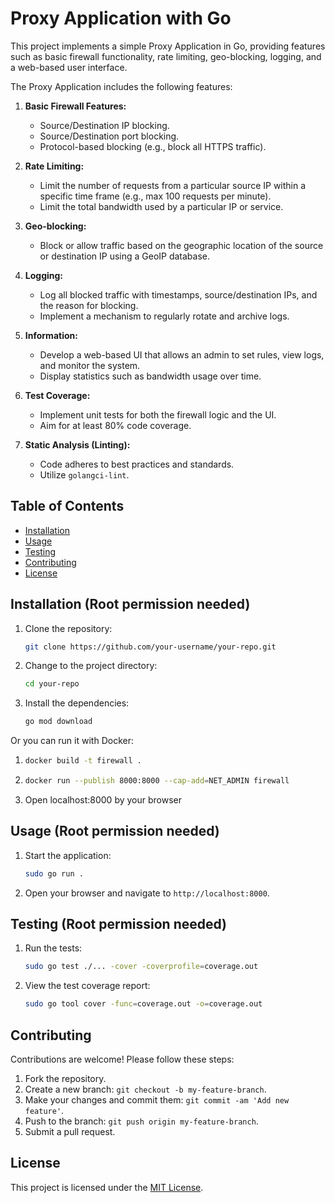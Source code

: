 # Proxy Application with Go

This project implements a simple Proxy Application in Go, providing features such as basic firewall functionality, rate limiting, geo-blocking, logging, and a web-based user interface.


The Proxy Application includes the following features:

1. **Basic Firewall Features:**
    - Source/Destination IP blocking.
    - Source/Destination port blocking.
    - Protocol-based blocking (e.g., block all HTTPS traffic).

2. **Rate Limiting:**
    - Limit the number of requests from a particular source IP within a specific time frame (e.g., max 100 requests per minute).
    - Limit the total bandwidth used by a particular IP or service.

3. **Geo-blocking:**
    - Block or allow traffic based on the geographic location of the source or destination IP using a GeoIP database.

4. **Logging:**
    - Log all blocked traffic with timestamps, source/destination IPs, and the reason for blocking.
    - Implement a mechanism to regularly rotate and archive logs.

5. **Information:**
    - Develop a web-based UI that allows an admin to set rules, view logs, and monitor the system.
    - Display statistics such as bandwidth usage over time.

6. **Test Coverage:**
    - Implement unit tests for both the firewall logic and the UI.
    - Aim for at least 80% code coverage.

7. **Static Analysis (Linting):**
    - Code adheres to best practices and standards.
    - Utilize `golangci-lint`.


## Table of Contents

- [Installation](#installation)
- [Usage](#usage)
- [Testing](#testing)
- [Contributing](#contributing)
- [License](#license)

## Installation (Root permission needed)

1. Clone the repository:

    ```bash
    git clone https://github.com/your-username/your-repo.git
    ```

2. Change to the project directory:

    ```bash
    cd your-repo
    ```

3. Install the dependencies:

    ```bash
    go mod download
    ```
Or you can run it with Docker:

1. 
    ```bash
    docker build -t firewall .
    ```

2. 
    ```bash
    docker run --publish 8000:8000 --cap-add=NET_ADMIN firewall
    ```
3. Open localhost:8000 by your browser


## Usage (Root permission needed)

1. Start the application:

    ```bash
    sudo go run .
    ```

2. Open your browser and navigate to `http://localhost:8000`.

## Testing (Root permission needed)

1. Run the tests:

    ```bash
    sudo go test ./... -cover -coverprofile=coverage.out
    ```

2. View the test coverage report:

    ```bash
    sudo go tool cover -func=coverage.out -o=coverage.out
    ```

## Contributing

Contributions are welcome! Please follow these steps:

1. Fork the repository.
2. Create a new branch: `git checkout -b my-feature-branch`.
3. Make your changes and commit them: `git commit -am 'Add new feature'`.
4. Push to the branch: `git push origin my-feature-branch`.
5. Submit a pull request.

## License

This project is licensed under the [MIT License](LICENSE).
